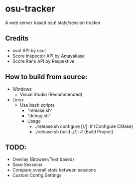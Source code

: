 # osu-tracker
A web server based osu! stats/session tracker

## Credits
- osu! API by osu!
- Score Inspector API by Amayakase
- Score Rank API by Respektive

## How to build from source:
- Windows
  - Visual Studio (Recommended)
- Linux
  - Use bash scripts
    - "release.sh"
    - "debug.sh"
    - Usage
      - ./release.sh configure [//]: # (Configure CMake)
      - ./release.sh build [//]: # (Build Project)

## TODO:
- Overlay (Browser/Text based)
- Save Sessions
- Compare overall stats between sessions
- Custom Config Settings
